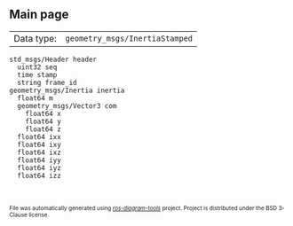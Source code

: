 <!--
File was automatically generated using 'ros-diagram-tools' project.
Project is distributed under the BSD 3-Clause license.
-->

## Main page

|     |     |
| --- | --- |
| Data type: | `geometry_msgs/InertiaStamped` |

```
std_msgs/Header header
  uint32 seq
  time stamp
  string frame_id
geometry_msgs/Inertia inertia
  float64 m
  geometry_msgs/Vector3 com
    float64 x
    float64 y
    float64 z
  float64 ixx
  float64 ixy
  float64 ixz
  float64 iyy
  float64 iyz
  float64 izz


```


</br>
<font size="1">
File was automatically generated using <a href="https://github.com/anetczuk/ros-diagram-tools"><i>ros-diagram-tools</i></a> project.
Project is distributed under the BSD 3-Clause license.
</font>
